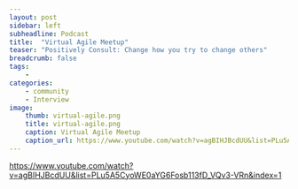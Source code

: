 ```yaml
---
layout: post
sidebar: left
subheadline: Podcast
title:  "Virtual Agile Meetup"
teaser: "Positively Consult: Change how you try to change others"
breadcrumb: false
tags:
    - 
categories:
    - community
    - Interview
image:
    thumb: virtual-agile.png
    title: virtual-agile.png
    caption: Virtual Agile Meetup
    caption_url: https://www.youtube.com/watch?v=agBIHJBcdUU&list=PLu5A5CyoWE0aYG6Fosb113fD_VQv3-VRn&index=1
---
```

<a target="new" href="https://www.youtube.com/watch?v=agBIHJBcdUU&list=PLu5A5CyoWE0aYG6Fosb113fD_VQv3-VRn&index=1">https://www.youtube.com/watch?v=agBIHJBcdUU&list=PLu5A5CyoWE0aYG6Fosb113fD_VQv3-VRn&index=1</a>
